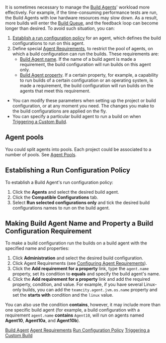 [//]: # (title: Assigning Build Configurations to Specific Build Agents)
[//]: # (auxiliary-id: Assigning Build Configurations to Specific Build Agents)

It is sometimes necessary to manage the [Build Agents](build-agent.md)' workload more effectively. For example, if the time-consuming performance tests are run, the Build Agents with low hardware resources may slow down. As a result, more builds will enter the [Build Queue](build-queue.md), and the feedback loop can become longer than desired. To avoid such situation, you can:

1. [Establish a run configuration policy](#Agent+pools) for an agent, which defines the build configurations to run on this agent.
2. Define special [Agent Requirements](agent-requirements.md), to restrict the pool of agents, on which a build configuration can run the builds. These requirements are:			
   * [Build Agent name](#Agent+pools). If the name of a build agent is made a requirement, the build configuration will run builds on this agent only.		
   * [Build Agent property](#Agent+pools). If a certain property, for example, a capability to run builds of a certain configuration or an operating system, is made a requirement, the build configuration will run builds on the agents that meet this requirement.
   
<tip>

* You can modify these parameters when setting up the project or build configuration, or at any moment you need. The changes you make to the build configurations are applied on the fly.	
* You can specify a particular build agent to run a build on when [Triggering a Custom Build](running-custom-build.md).

</tip>

## Agent pools

You could split agents into pools. Each project could be associated to a number of pools. See [Agent Pools](configuring-agent-pools.md).

## Establishing a Run Configuration Policy

To establish a Build Agent's run configuration policy:
	
1. Click the __Agents__ and select the desired build agent.
2. Click the __Compatible Configurations__ tab.
3. Select __Run selected configurations only__ and tick the desired build configurations names to run on the build agent.

## Making Build Agent Name and Property a Build Configuration Requirement

To make a build configuration run the builds on a build agent with the specified name and properties:
	
1. Click __Administration__ and select the desired build configuration.
2. Click Agent Requirements (see [Configuring Agent Requirements](configuring-agent-requirements.md)).
3. Click the __Add requirement for a property__ link, type the `agent.name` property, set its condition to __equals__ and specify the build agent's name.
4. Click the __Add requirement for a property__ link and add the required property, condition, and value. For example, if you have several Linux-only builds, you can add the `teamcity.agent.jvm.os.name` property and set the __starts with__ condition and the `linux` value.

<tip>

You can also use the condition __contains__, however, it may include more than one specific build agent (for example, a build configuration with a requirement `agent.name` __contains__ `Agent10`, will run on agents named __Agent10__, __Agent10a__, and __Agent10b__).
</tip>

[//]: # (Internal note. Do not delete. "Assigning Build Configurations to Specific Build Agentsd17e193.txt")    

 <seealso>
        <category ref="concepts">
            <a href="build-agent.md">Build Agent</a>
            <a href="agent-requirements.md">Agent Requirements</a>
            <a href="run-configuration-policy.md">Run Configuration Policy</a>
        </category>
        <category ref="admin-guide">
            <a href="running-custom-build.md">Triggering a Custom Build</a>
        </category>
</seealso>